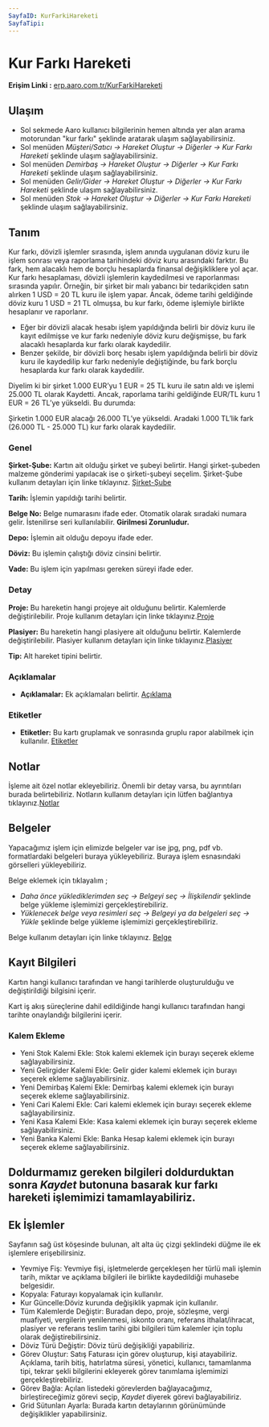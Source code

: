 ```yaml
---
SayfaID: KurFarkiHareketi
SayfaTipi: 
---
```


# Kur Farkı Hareketi

**Erişim Linki :** [erp.aaro.com.tr/KurFarkiHareketi](erp.aaro.com.tr/KurFarkiHareketi)

## Ulaşım

- Sol sekmede Aaro kullanıcı bilgilerinin hemen altında yer alan arama motorundan "kur farkı" şeklinde aratarak ulaşım sağlayabilirsiniz.
- Sol menüden *Müşteri/Satıcı -> Hareket Oluştur -> Diğerler -> Kur Farkı Hareketi* şeklinde ulaşım sağlayabilirsiniz. 
- Sol menüden *Demirbaş -> Hareket Oluştur -> Diğerler -> Kur Farkı Hareketi* şeklinde ulaşım sağlayabilirsiniz. 
- Sol menüden *Gelir/Gider -> Hareket Oluştur -> Diğerler -> Kur Farkı Hareketi* şeklinde ulaşım sağlayabilirsiniz. 
- Sol menüden *Stok -> Hareket Oluştur -> Diğerler -> Kur Farkı Hareketi* şeklinde ulaşım sağlayabilirsiniz. 

## Tanım

Kur farkı, dövizli işlemler sırasında, işlem anında uygulanan döviz kuru ile işlem sonrası veya raporlama tarihindeki döviz kuru arasındaki farktır. 
Bu fark, hem alacaklı hem de borçlu hesaplarda finansal değişikliklere yol açar.
Kur farkı hesaplaması, dövizli işlemlerin kaydedilmesi ve raporlanması sırasında yapılır. 
Örneğin, bir şirket bir malı yabancı bir tedarikçiden satın alırken 1 USD = 20 TL kuru ile işlem yapar. 
Ancak, ödeme tarihi geldiğinde döviz kuru 1 USD = 21 TL olmuşsa, bu kur farkı, ödeme işlemiyle birlikte hesaplanır ve raporlanır.

- Eğer bir dövizli alacak hesabı işlem yapıldığında belirli bir döviz kuru ile kayıt edilmişse ve kur farkı nedeniyle döviz kuru değişmişse, bu fark alacaklı hesaplarda kur farkı olarak kaydedilir.
- Benzer şekilde, bir dövizli borç hesabı işlem yapıldığında belirli bir döviz kuru ile kaydedilip kur farkı nedeniyle değiştiğinde, bu fark borçlu hesaplarda kur farkı olarak kaydedilir.

Diyelim ki bir şirket 1.000 EUR’yu 1 EUR = 25 TL kuru ile satın aldı ve işlemi 25.000 TL olarak Kaydetti. 
Ancak, raporlama tarihi geldiğinde EUR/TL kuru 1 EUR = 26 TL’ye yükseldi. Bu durumda:

Şirketin 1.000 EUR alacağı 26.000 TL’ye yükseldi.
Aradaki 1.000 TL’lik fark (26.000 TL - 25.000 TL) kur farkı olarak kaydedilir.

### Genel

**Şirket-Şube:** Kartın ait olduğu şirket ve şubeyi belirtir. Hangi şirket-şubeden malzeme gönderimi yapılacak ise o şirketi-şubeyi seçelim.
	Şirket-Şube kullanım detayları için linke tıklayınız. [Şirket-Şube](../TemelOzellikler/SirketSubeKart.md)

**Tarih:** İşlemin yapıldığı tarihi belirtir.

**Belge No:** Belge numarasını ifade eder. Otomatik olarak sıradaki numara gelir. İstenilirse seri kullanılabilir.
**Girilmesi Zorunludur.**

**Depo:** İşlemin ait olduğu depoyu ifade eder.

**Döviz:** Bu işlemin çalıştığı döviz cinsini belirtir.

**Vade:** Bu işlem için yapılması gereken süreyi ifade eder. 

### Detay

**Proje:** Bu hareketin hangi projeye ait olduğunu belirtir. Kalemlerde değiştirilebilir. Proje kullanım detayları için linke tıklayınız.[Proje](../TemelOzellikler/Proje.md)

**Plasiyer:** Bu hareketin hangi plasiyere ait olduğunu belirtir. Kalemlerde değiştirilebilir. Plasiyer kullanım detayları için linke tıklayınız.[Plasiyer](../TemelOzellikler/Plasiyer.md)

**Tip:** Alt hareket tipini belirtir.

### Açıklamalar

- **Açıklamalar:** Ek açıklamaları belirtir. [Açıklama](/TemelOzellikler/Aciklama.md "Açıklama")	

### Etiketler

- **Etiketler:** Bu kartı gruplamak ve sonrasında gruplu rapor alabilmek için kullanılır. [Etiketler](/TemelOzellikler/Etiketler.md "Etiketler")

## Notlar 

İşleme ait özel notlar ekleyebiliriz. Önemli bir detay varsa, bu ayrıntıları burada belirtebiliriz. Notların kullanım detayları için lütfen bağlantıya tıklayınız.[Notlar](../TemelOzellikler/Notlar.md)

## Belgeler

Yapacağımız işlem için elimizde belgeler var ise jpg, png, pdf vb. formatlardaki belgeleri buraya yükleyebiliriz.
Buraya işlem esnasındaki görselleri yükleyebiliriz.

Belge eklemek için tıklayalım ;

- *Daha önce yüklediklerimden seç -> Belgeyi seç
-> İlişkilendir* şeklinde belge yükleme işlemimizi gerçekleştirebiliriz.
- *Yüklenecek belge veya resimleri seç -> Belgeyi ya da
 belgeleri seç -> Yükle* şeklinde belge yükleme işlemimizi gerçekleştirebiliriz.

Belge kullanım detayları için linke tıklayınız. [Belge](../TemelOzellikler/Belgeler.md)

## Kayıt Bilgileri

Kartın hangi kullanıcı tarafından ve hangi tarihlerde oluşturulduğu ve değiştirildiği bilgisini içerir.

Kart iş akış süreçlerine dahil edildiğinde hangi kullanıcı tarafından hangi tarihte onaylandığı bilgilerini içerir. 

### Kalem Ekleme 

- Yeni Stok Kalemi Ekle: Stok kalemi eklemek için burayı seçerek ekleme sağlayabilirsiniz.
- Yeni Gelirgider Kalemi Ekle: Gelir gider kalemi eklemek için burayı seçerek ekleme sağlayabilirsiniz.
- Yeni Demirbaş Kalemi Ekle: Demirbaş kalemi eklemek için burayı seçerek ekleme sağlayabilirsiniz.
- Yeni Cari Kalemi Ekle: Cari kalemi eklemek için burayı seçerek ekleme sağlayabilirsiniz.
- Yeni Kasa Kalemi Ekle: Kasa kalemi eklemek için burayı seçerek ekleme sağlayabilirsiniz.
- Yeni Banka Kalemi Ekle: Banka Hesap kalemi eklemek için burayı seçerek ekleme sağlayabilirsiniz.

## Doldurmamız gereken bilgileri doldurduktan sonra *Kaydet* butonuna basarak kur farkı hareketi işlemimizi tamamlayabiliriz.

## Ek İşlemler

 Sayfanın sağ üst köşesinde bulunan, alt alta üç çizgi şeklindeki düğme ile ek işlemlere erişebilirsiniz.








- Yevmiye Fiş: Yevmiye fişi, işletmelerde gerçekleşen her türlü mali işlemin tarih, miktar ve açıklama bilgileri ile birlikte kaydedildiği muhasebe belgesidir.
- Kopyala: Faturayı kopyalamak için kullanılır.
- Kur Güncelle:Döviz kurunda değişiklik yapmak için kullanılır.
- Tüm Kalemlerde Değiştir: Buradan depo, proje, sözleşme, vergi muafiyeti, vergilerin yenilenmesi, iskonto oranı, referans ithalat/ihracat, plasiyer ve referans teslim tarihi gibi bilgileri tüm kalemler için toplu olarak değiştirebilirsiniz.
- Döviz Türü Değiştir: Döviz türü değişikliği yapabiliriz.
- Görev Oluştur: Satış Faturası için görev oluşturup, kişi atayabiliriz. Açıklama, tarih bitiş, hatırlatma süresi, yönetici, kullanıcı, tamamlanma tipi, tekrar şekli bilgilerini ekleyerek görev tanımlama işlemimizi gerçekleştirebiliriz.
- Görev Bağla: Açılan listedeki görevlerden bağlayacağımız, birleştireceğimiz görevi seçip, *Kaydet* diyerek görevi bağlayabiliriz.
- Grid Sütunları Ayarla: Burada kartın detaylarının görünümünde değişiklikler yapabilirsiniz.